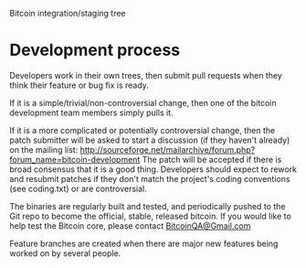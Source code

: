 Bitcoin integration/staging tree

Development process
===================

Developers work in their own trees, then submit pull requests when they think their feature or bug fix is ready.

If it is a simple/trivial/non-controversial change, then one of the bitcoin development team members simply pulls it.

If it is a more complicated or potentially controversial change, then the patch submitter will be asked to start a discussion (if they haven't already) on the mailing list:  http://sourceforge.net/mailarchive/forum.php?forum_name=bitcoin-development
The patch will be accepted if there is broad consensus that it is a good thing.  Developers should expect to rework and resubmit patches if they don't match the project's coding conventions (see coding.txt) or are controversial.

The binaries are regularly built and tested, and periodically pushed to the Git repo to become the official, stable, released bitcoin. If you would like to help test the Bitcoin core, please contact BitcoinQA@Gmail.com

Feature branches are created when there are major new features being worked on by several people.
